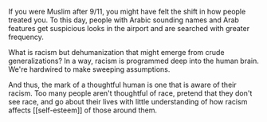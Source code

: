  If you were Muslim after 9/11, you might have felt the shift in how people treated you. To this day, people with Arabic sounding names and Arab features get suspicious looks in the airport and are searched with greater frequency. 
 
 What is racism but dehumanization that might emerge from crude generalizations? In a way, racism is programmed deep into the human brain. We're hardwired to make sweeping assumptions.
 
 And thus, the mark of a thoughtful human is one that is aware of their racism. Too many people aren't thoughtful of race, pretend that they don't see race, and go about their lives with little understanding of how racism affects [[self-esteem]] of those around them.